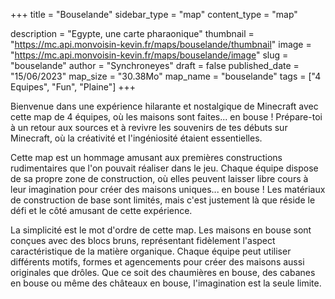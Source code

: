 +++
title = "Bouselande"
sidebar_type = "map"
content_type = "map"

description = "Egypte, une carte pharaonique"
thumbnail = "https://mc.api.monvoisin-kevin.fr/maps/bouselande/thumbnail"
image = "https://mc.api.monvoisin-kevin.fr/maps/bouselande/image"
slug = "bouselande"
author = "Synchroneyes"
draft = false
published_date = "15/06/2023"
map_size = "30.38Mo"
map_name = "bouselande"
tags = ["4 Equipes", "Fun", "Plaine"]
+++

Bienvenue dans une expérience hilarante et nostalgique de Minecraft avec cette map de 4 équipes, où les maisons sont faites... en bouse ! Prépare-toi à un retour aux sources et à revivre les souvenirs de tes débuts sur Minecraft, où la créativité et l'ingéniosité étaient essentielles.

Cette map est un hommage amusant aux premières constructions rudimentaires que l'on pouvait réaliser dans le jeu. Chaque équipe dispose de sa propre zone de construction, où elles peuvent laisser libre cours à leur imagination pour créer des maisons uniques... en bouse ! Les matériaux de construction de base sont limités, mais c'est justement là que réside le défi et le côté amusant de cette expérience.

La simplicité est le mot d'ordre de cette map. Les maisons en bouse sont conçues avec des blocs bruns, représentant fidèlement l'aspect caractéristique de la matière organique. Chaque équipe peut utiliser différents motifs, formes et agencements pour créer des maisons aussi originales que drôles. Que ce soit des chaumières en bouse, des cabanes en bouse ou même des châteaux en bouse, l'imagination est la seule limite.